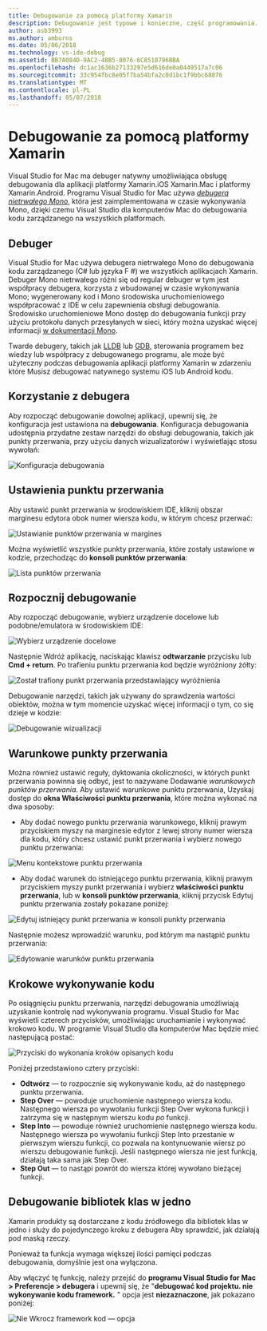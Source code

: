 ```yaml
---
title: Debugowanie za pomocą platformy Xamarin
description: Debugowanie jest typowe i konieczne, część programowania. Jako dojrzałe środowiska IDE programu Visual Studio for Mac zawiera całego zestawu funkcji Łatwe debugowanie. Z bezpiecznego debugowania, do wizualizacji danych, w tym artykule będzie opisano sposób użycia potencjał debugowania w programie Visual Studio dla komputerów Mac.
author: asb3993
ms.author: amburns
ms.date: 05/06/2018
ms.technology: vs-ide-debug
ms.assetid: BB7A084D-9AC2-48B5-8076-6C8518796BBA
ms.openlocfilehash: dc1ac1636b27133297e5d616de0a0449517a7c06
ms.sourcegitcommit: 33c954fbc8e05f7ba54bfa2c0d1bc1f9bbc68876
ms.translationtype: MT
ms.contentlocale: pl-PL
ms.lasthandoff: 05/07/2018
---
```

# <a name="debugging-with-xamarin"></a>Debugowanie za pomocą platformy Xamarin


Visual Studio for Mac ma debuger natywny umożliwiająca obsługę debugowania dla aplikacji platformy Xamarin.iOS Xamarin.Mac i platformy Xamarin.Android.
Programu Visual Studio for Mac używa [ *debugera nietrwałego Mono*](http://www.mono-project.com/docs/advanced/runtime/docs/soft-debugger/), która jest zaimplementowana w czasie wykonywania Mono, dzięki czemu Visual Studio dla komputerów Mac do debugowania kodu zarządzanego na wszystkich platformach.

## <a name="the-debugger"></a>Debuger

Visual Studio for Mac używa debugera nietrwałego Mono do debugowania kodu zarządzanego (C# lub języka F #) we wszystkich aplikacjach Xamarin. Debuger Mono nietrwałego różni się od regular debuger w tym jest współpracy debugera, korzysta z wbudowanej w czasie wykonywania Mono; wygenerowany kod i Mono środowiska uruchomieniowego współpracować z IDE w celu zapewnienia obsługi debugowania. Środowisko uruchomieniowe Mono dostęp do debugowania funkcji przy użyciu protokołu danych przesyłanych w sieci, który można uzyskać więcej informacji [w dokumentacji Mono](http://www.mono-project.com/docs/advanced/runtime/docs/soft-debugger-wire-format/).


Twarde debugery, takich jak [LLDB]( http://lldb.llvm.org/index.html) lub [GDB]( https://www.gnu.org/software/gdb/), sterowania programem bez wiedzy lub współpracy z debugowanego programu, ale może być użyteczny podczas debugowania aplikacji platformy Xamarin w zdarzeniu które Musisz debugować natywnego systemu iOS lub Android kodu.

## <a name="using-the-debugger"></a>Korzystanie z debugera

Aby rozpocząć debugowanie dowolnej aplikacji, upewnij się, że konfiguracja jest ustawiona na **debugowania**. Konfiguracja debugowania udostępnia przydatne zestaw narzędzi do obsługi debugowania, takich jak punkty przerwania, przy użyciu danych wizualizatorów i wyświetlając stosu wywołań:

![Konfiguracja debugowania](media/debugging-image_0.png)

## <a name="setting-a-breakpoint"></a>Ustawienia punktu przerwania

Aby ustawić punkt przerwania w środowiskiem IDE, kliknij obszar marginesu edytora obok numer wiersza kodu, w którym chcesz przerwać:

![Ustawianie punktów przerwania w margines](media/debugging-image0.png)


Można wyświetlić wszystkie punkty przerwania, które zostały ustawione w kodzie, przechodząc do **konsoli punktów przerwania**:

![Lista punktów przerwania](media/debugging-image0a.png)


## <a name="start-debugging"></a>Rozpocznij debugowanie

Aby rozpocząć debugowanie, wybierz urządzenie docelowe lub podobne/emulatora w środowiskiem IDE:

![Wybierz urządzenie docelowe](media/debugging-image1.png)

Następnie Wdróż aplikację, naciskając klawisz **odtwarzanie** przycisku lub **Cmd + return**. Po trafieniu punktu przerwania kod będzie wyróżniony żółty:

![Został trafiony punkt przerwania przedstawiający wyróżnienia](media/debugging-image2.png)

Debugowanie narzędzi, takich jak używany do sprawdzenia wartości obiektów, można w tym momencie uzyskać więcej informacji o tym, co się dzieje w kodzie:

![Debugowanie wizualizacji](media/debugging-image3.png)

## <a name="conditional-breakpoints"></a>Warunkowe punkty przerwania

Można również ustawić reguły, dyktowania okoliczności, w których punkt przerwania powinna się odbyć, jest to nazywane Dodawanie *warunkowych punktów przerwania*. Aby ustawić warunkowe punktu przerwania, Uzyskaj dostęp do **okna Właściwości punktu przerwania**, które można wykonać na dwa sposoby:


* Aby dodać nowego punktu przerwania warunkowego, kliknij prawym przyciskiem myszy na marginesie edytor z lewej strony numer wiersza dla kodu, który chcesz ustawić punkt przerwania i wybierz nowego punktu przerwania:


 ![Menu kontekstowe punktu przerwania](media/debugging-image4.png)

* Aby dodać warunek do istniejącego punktu przerwania, kliknij prawym przyciskiem myszy punkt przerwania i wybierz **właściwości punktu przerwania**, lub w **konsoli punktów przerwania**, kliknij przycisk Edytuj punktu przerwania zostały pokazane poniżej:


 ![Edytuj istniejący punkt przerwania w konsoli punkty przerwania](media/debugging-image5.png)


Następnie możesz wprowadzić warunku, pod którym ma nastąpić punktu przerwania:

 ![Edytowanie warunków punktu przerwania](media/debugging-image6.png)

## <a name="stepping-through-code"></a>Krokowe wykonywanie kodu

Po osiągnięciu punktu przerwania, narzędzi debugowania umożliwiają uzyskanie kontrolę nad wykonywania programu. Visual Studio for Mac wyświetli czterech przycisków, umożliwiając uruchamianie i wykonywać krokowo kodu. W programie Visual Studio dla komputerów Mac będzie mieć następującą postać:

 ![Przyciski do wykonania kroków opisanych kodu](media/debugging-image7.png)

Poniżej przedstawiono cztery przyciski:

*   **Odtwórz** — to rozpocznie się wykonywanie kodu, aż do następnego punktu przerwania.
*   **Step Over** — powoduje uruchomienie następnego wiersza kodu. Następnego wiersza po wywołaniu funkcji Step Over wykona funkcji i zatrzyma się w następnym wierszu kodu *po* funkcji.
*   **Step Into** — powoduje również uruchomienie następnego wiersza kodu. Następnego wiersza po wywołaniu funkcji Step Into przestanie w pierwszym wierszu funkcji, co pozwala na kontynuowanie wiersz po wierszu debugowanie funkcji. Jeśli następnego wiersza nie jest funkcją, działają taka sama jak Step Over.
*   **Step Out** — to nastąpi powrót do wiersza której wywołano bieżącej funkcji.


## <a name="debugging-monos-class-libraries"></a>Debugowanie bibliotek klas w jedno
Xamarin produkty są dostarczane z kodu źródłowego dla bibliotek klas w jedno i służy do pojedynczego kroku z debugera Aby sprawdzić, jak działają pod maską rzeczy.

Ponieważ ta funkcja wymaga większej ilości pamięci podczas debugowania, domyślnie jest ona wyłączona.

Aby włączyć tę funkcję, należy przejść do **programu Visual Studio for Mac > Preferencje > debugera** i upewnij się, że "**debugować kod projektu. nie wykonywanie kodu framework.** " opcja jest **niezaznaczone**, jak pokazano poniżej:

 ![Nie Wkrocz framework kod — opcja](media/debugging-image8.png)
